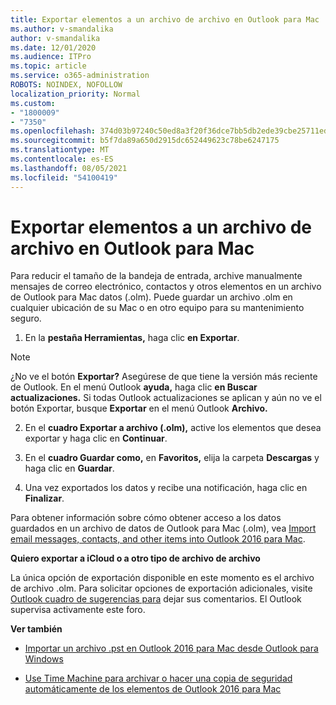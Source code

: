 ```yaml
---
title: Exportar elementos a un archivo de archivo en Outlook para Mac
ms.author: v-smandalika
author: v-smandalika
ms.date: 12/01/2020
ms.audience: ITPro
ms.topic: article
ms.service: o365-administration
ROBOTS: NOINDEX, NOFOLLOW
localization_priority: Normal
ms.custom:
- "1800009"
- "7350"
ms.openlocfilehash: 374d03b97240c50ed8a3f20f36dce7bb5db2ede39cbe25711ed615efdbe1ac93
ms.sourcegitcommit: b5f7da89a650d2915dc652449623c78be6247175
ms.translationtype: MT
ms.contentlocale: es-ES
ms.lasthandoff: 08/05/2021
ms.locfileid: "54100419"
---
```

# <a name="export-items-to-an-archive-file-in-outlook-for-mac"></a>Exportar elementos a un archivo de archivo en Outlook para Mac

Para reducir el tamaño de la bandeja de entrada, archive manualmente mensajes de correo electrónico, contactos y otros elementos en un archivo de Outlook para Mac datos (.olm). Puede guardar un archivo .olm en cualquier ubicación de su Mac o en otro equipo para su mantenimiento seguro.

1. En la **pestaña Herramientas,** haga clic **en Exportar**.

> [!NOTE]
> ¿No ve el botón **Exportar?** Asegúrese de que tiene la versión más reciente de Outlook. En el menú Outlook **ayuda,** haga clic **en Buscar actualizaciones.** Si todas Outlook actualizaciones se aplican y aún no  ve el botón Exportar, busque **Exportar** en el menú Outlook **Archivo.**

2. En el **cuadro Exportar a archivo (.olm),** active los elementos que desea exportar y haga clic en **Continuar**.

3. En el **cuadro Guardar como,** en **Favoritos,** elija la carpeta **Descargas** y haga clic en **Guardar**.

4. Una vez exportados los datos y recibe una notificación, haga clic en **Finalizar**.

Para obtener información sobre cómo obtener acceso a los datos guardados en un archivo de datos de Outlook para Mac (.olm), vea [Import email messages, contacts, and other items into Outlook 2016 para Mac](https://support.microsoft.com/office/import-and-export-outlook-email-contacts-and-calendar-92577192-3881-4502-b79d-c3bbada6c8ef#ID0EAACAAA=macOS).

**Quiero exportar a iCloud o a otro tipo de archivo de archivo**

La única opción de exportación disponible en este momento es el archivo de archivo .olm. Para solicitar opciones de exportación adicionales, visite [Outlook cuadro de sugerencias para](https://outlook.uservoice.com/) dejar sus comentarios. El Outlook supervisa activamente este foro.

**Ver también**

- [Importar un archivo .pst en Outlook 2016 para Mac desde Outlook para Windows](https://support.microsoft.com/office/import-a-pst-file-into-outlook-for-mac-from-outlook-for-windows-b4a6a1d6-94bb-4c85-a4fc-a83dc690e18c)

- [Use Time Machine para archivar o hacer una copia de seguridad automáticamente de los elementos de Outlook 2016 para Mac](https://support.microsoft.com/office/automatically-archive-or-back-up-outlook-for-mac-items-441fcce5-2262-4b64-ac8c-fa949df989f5)
